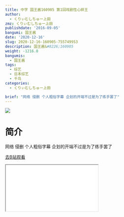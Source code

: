```yaml
---
title: 中字 国王酱160905 第1回戏剧性心碎王
author:
  - くりぃむしちゅー上田
zmz: くりぃむしちゅー上田
publishdate: '2016-09-05'
bangumi: 国王酱
date: '2020-12-16'
slug: 2020-12-16-160905-755749953
description: 国王酱&#8226;160905
weight: -1216.0
bangumis:
  - 国王酱
tags:
  - 综艺
  - 日本综艺
  - 千鸟
categories:
  - くりぃむしちゅー上田

brief: "网络 侵删 个人粗俗字幕 企划的开端不过是为了练手罢了"
---
```

![](https://raw.githubusercontent.com/tcgriffith/owaraisite/master/static/tmpimg/dfcf417c911b247a1d9e09a258321d2eb6989fb7.jpg.480.jpg)
# 简介  
网络
侵删 个人粗俗字幕
企划的开端不过是为了练手罢了  

[去B站观看](https://www.bilibili.com/video/av755749953/)
<div class ="resp-container"><iframe class="testiframe" src="//player.bilibili.com/player.html?aid=755749953"", scrolling="no", allowfullscreen="true" > </iframe></div> 
